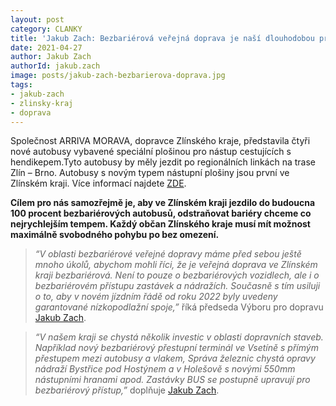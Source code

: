 ```yaml
---
layout: post
category: CLANKY
title: 'Jakub Zach: Bezbariérová veřejná doprava je naší dlouhodobou prioritou'
date: 2021-04-27
author: Jakub Zach
authorId: jakub.zach
image: posts/jakub-zach-bezbarierova-doprava.jpg
tags: 
- jakub-zach
- zlinsky-kraj
- doprava
---
```


Společnost ARRIVA MORAVA, dopravce Zlínského kraje, představila čtyři nové autobusy vybavené speciální plošinou pro nástup cestujících s hendikepem.Tyto autobusy by měly jezdit po regionálních linkách na trase Zlín – Brno. Autobusy s novým typem nástupní plošiny jsou první ve Zlínském kraji. Více informací najdete [ZDE](https://www.kr-zlinsky.cz/ve-zlinskem-kraji-budou-jezdit-nove-autobusy-s-bezbarierovou-upravou-aktuality-16950.html).

**Cílem pro nás samozřejmě je, aby ve Zlínském kraji jezdilo do budoucna 100 procent bezbariérových autobusů, odstraňovat bariéry chceme co nejrychlejším tempem. Každý občan Zlínského kraje musí mít možnost maximálně svobodného pohybu po bez omezení.**

> *“V oblasti bezbariérové veřejné dopravy máme před sebou ještě mnoho úkolů, abychom mohli říci, že je veřejná doprava ve Zlínském kraji bezbariérová. Není to pouze o bezbariérových vozidlech, ale i o bezbariérovém přístupu zastávek a nádražích. Současně s tím usiluji o to, aby v novém jízdním řádě od roku 2022 byly uvedeny garantované nízkopodlažní spoje,”* říká předseda Výboru pro dopravu [Jakub Zach](https://zlinsky.pirati.cz/lide/jakub-zach/).
> 

> *“V našem kraji se chystá několik investic v oblasti dopravních staveb. Například nový bezbariérový přestupní terminál ve Vsetíně s přímým přestupem mezi autobusy a vlakem, Správa železnic chystá opravy nádraží Bystřice pod Hostýnem a v Holešově s novými 550mm nástupními hranami apod. Zastávky BUS se postupně upravují pro bezbariérový přístup,”* doplňuje [Jakub Zach](https://zlinsky.pirati.cz/lide/jakub-zach/).


